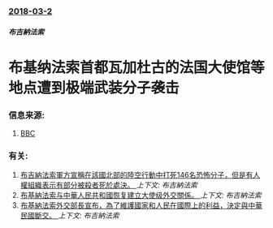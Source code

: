 ### [2018-03-2](/news/2018/03/2/index.md)

##### 布吉納法索
# 布基纳法索首都瓦加杜古的法国大使馆等地点遭到极端武装分子袭击 




### 信息来源:

1. [BBC](http://www.bbc.com/news/world-africa-43257453)

### 有关:

1. [布吉納法索軍方宣稱在該國北部的陸空行動中打死146名恐怖分子，但是有人權組織表示有部分被殺者死於處決。 ](/news/2019/02/4/布吉納法索軍方宣稱在該國北部的陸空行動中打死146名恐怖分子-但是有人權組織表示有部分被殺者死於處決.md) _上下文: 布吉納法索_
2. [布基納法索与中華人民共和國恢复建立大使级外交關係。 ](/news/2018/05/26/布基納法索与中華人民共和國恢复建立大使级外交關係.md) _上下文: 布吉納法索_
3. [布基納法索外交部長宣布，為了維護國家和人民在國際上的利益，決定與中華民國斷交。 ](/news/2018/05/24/布基納法索外交部長宣布-為了維護國家和人民在國際上的利益-決定與中華民國斷交.md) _上下文: 布吉納法索_
